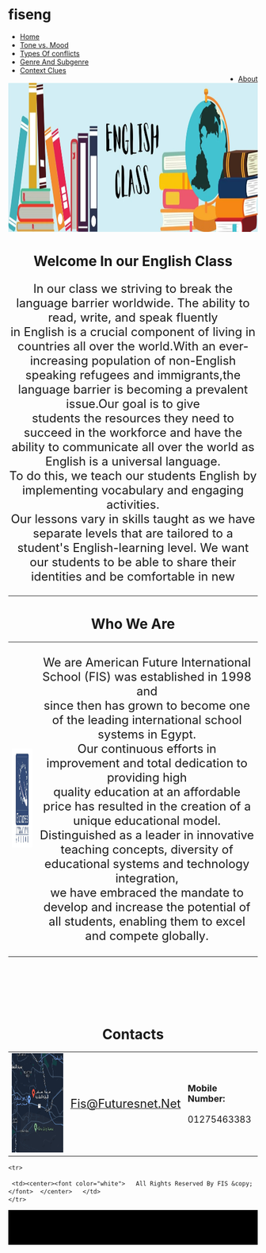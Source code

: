 # fiseng
<html>

<head>      
<link rel="stylesheet" href="css/Eng.css">
<meta name="viewport" content="width=device-width, initial-scale=1.0">
<link rel="icon" type="images/icon" href="images/fu.jpg">
<title>  English  </title>

</head>


<body bgcolor=""> 
    <ul>
        <li><a class="active" href="Eng.html">Home</a></li>
        <li><a href="toonvsmood.html">Tone vs. Mood</a></li>
        <li><a href="typesofconflict.html">Types Of conflicts</a></li>
        <li><a href="genre.html">Genre And Subgenre</a></li>
        <li><a href="#contact">Context Clues</a></li>
        <li style="float:right"><a href="#about">About</a></li>
      </ul>
      <img class="img12" src="images/head.png" width="1504" height="300">
      <br/>
      <h1 align="center"> Welcome In our English Class  </h1>
      <font size="5"> 
        <p class="a3" align="center">In our class we striving to break the language barrier worldwide. The ability to read, write, and speak fluently<br/> in English is a crucial component of living
        in countries all over the world.With an ever-increasing population of non-English <br/>speaking refugees and immigrants,the language barrier
         is becoming a prevalent issue.Our goal is to give <br/> students the resources they need to succeed in the workforce and have the ability to 
         communicate all over the world as English is a universal language.<br/> To do this, we teach our students English by implementing vocabulary and engaging activities.
         <br/>Our lessons vary in skills taught as we have separate levels that are tailored to a student's English-learning level. We want our students to be able to share their identities and be comfortable in new
 </p>    
</font>
<hr/>
<h1 align="center"> Who We Are </h1>

<table>   
  <tr>

<td><img src="images/fu.jpg" width="200" height="200"> </td> 
<td> <font size="5">  
    <p align="center" > We are American Future International School (FIS) was established in 1998 and 
    <br/>since then has grown to become one of the leading international school systems in Egypt. 
    <br/>Our continuous efforts in improvement and total dedication to providing high 
    <br/>quality education at an affordable price has resulted in the creation of a unique educational model. 
    <br/>Distinguished as a leader in innovative teaching concepts, diversity of educational systems and technology integration, 
   <br/> we have embraced the mandate to develop and increase the potential of all students, enabling them to excel and compete globally. </p>
  </font> </td>
  </tr>
</table>
<br/>
<br/>
<br/>
<br/>
<br/>
<h1 align="center">Contacts </h1>
<table align="center" cellpadding="30">
<tr>

<td><a href="https://www.google.com/maps/place/Future+School+Katameya/@29.9887722,31.3322797,17z/data=!3m1!4b1!4m5!3m4!1s0x1458393fea4b4627:0xc5d374a271b417c1!8m2!3d29.9887674!4d31.3301049" target="_blank"> <img src="images/location.png" width="200" height="200"> </a>  </td>
<td>  <a href="mailto:Fis@Futuresnet.Net"><font size="5"> Fis@Futuresnet.Net </font></a> </td>
<td><font size="4"><b> Mobile Number: </b><br/>
    <br/>
    01275463383 </font> </td>
</tr>
</table>
<table  bgcolor="black" width="1500px" height="70" class="a1">


    <tr> 
 
     <td><center><font color="white">   All Rights Reserved By FIS &copy; </font>  </center>   </td>
    </tr>
   </table>






</body>


</html>
